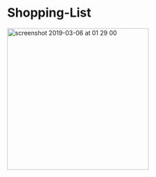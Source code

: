 # Shopping-List
<img width="326" alt="screenshot 2019-03-06 at 01 29 00" src="https://user-images.githubusercontent.com/43090951/53860520-4f134380-3faf-11e9-8f8f-83da6769ce4b.png">
